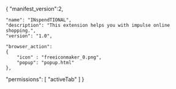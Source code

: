 {
	"manifest_version":2,

	"name": "INspendTIONAL",
	"description": "This extension helps you with impulse online shopping.",
	"version": "1.0",

	"browser_action":
	{
		"icon" : "freeiconmaker_0.png",
		"popup": "popup.html"
	},
"permissions": 
	[
	"activeTab"
	]
}
